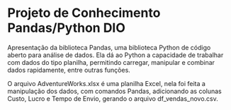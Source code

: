 # Projeto de Conhecimento Pandas/Python DIO
Apresentação da biblioteca Pandas, uma biblioteca Python de código aberto para análise de dados. Ela dá ao Python a capacidade de trabalhar com dados do tipo planilha, permitindo carregar, manipular e combinar dados rapidamente, entre outras funções.

O arquivo AdventureWorks.xlsx é uma planilha Excel, nela foi feita a manipulação dos dados, com comandos Pandas, adicionando as colunas Custo, Lucro e Tempo de Envio, gerando o arquivo df_vendas_novo.csv.


